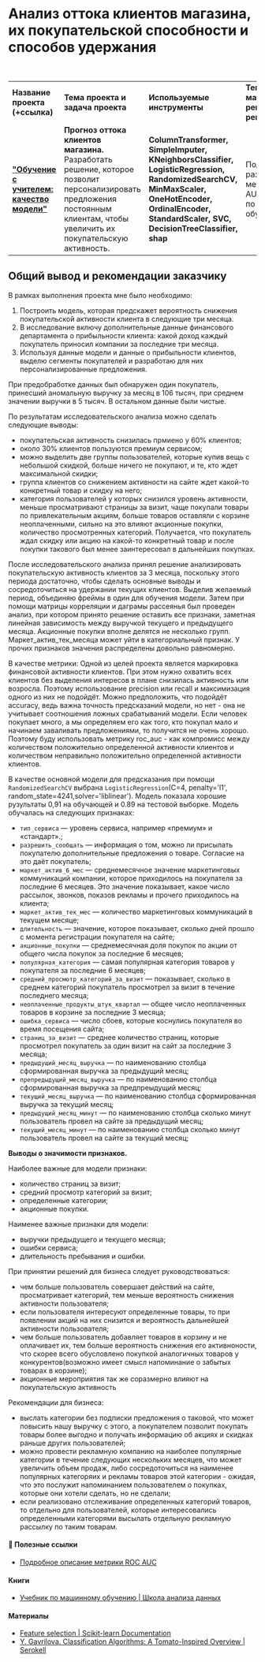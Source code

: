 # Анализ оттока клиентов магазина, их покупательской способности и способов удержания

<br/>
<table>
    <tr>
        <td><b>Название проекта (+ссылка)</b></td>
        <td><b>Тема проекта и задача проекта</b></td>
        <td><b>Используемые инструменты</b></td>
        <td><b>Темы инф. материалов и рекомендации ревьювера</b></td>
    </tr>
    <tr>
        <td><a href="https://github.com/DinoWithPython/ds_practicum_projects/blob/main/learning_projects/Отток%20клиентов%20магазина%20%22В%20один%20клик%22/05%20Обучение%20с%20учителем.ipynb" target="_blank"><b>"Обучение с учителем: качество модели"</b></a></td>
        <td><b>Прогноз оттока клиентов магазина.</b> Разработать решение, которое позволит персонализировать предложения постоянным клиентам, чтобы увеличить их покупательскую активность.</td>
        <td><b>ColumnTransformer, SimpleImputer, KNeighborsClassifier, LogisticRegression, RandomizedSearchCV, MinMaxScaler, OneHotEncoder, OrdinalEncoder, StandardScaler, SVC, DecisionTreeClassifier, shap</b></td>
        <td>Подробный разбор метрики ROC AUC, учебник по машинному обучению.</td>
    </tr>
</table>

## Общий вывод и рекомендации заказчику
В рамках выполнения проекта мне было необходимо:
1. Построить модель, которая предскажет вероятность снижения покупательской активности клиента в следующие три месяца.
1. В исследование включу дополнительные данные финансового департамента о прибыльности клиента: какой доход каждый покупатель приносил компании за последние три месяца.
1. Используя данные модели и данные о прибыльности клиентов, выделю сегменты покупателей и разработаю для них персонализированные предложения.
    
При предобработке данных был обнаружен один покупатель, принесший аномальную выручку за месяц в 106 тысяч, при среднем значении выручки в 5 тысяч. В остальном данные были чистые.

По результатам исследовательского анализа можно сделать следующие выводы:
* покупательская активность снизилась прмиено у 60% клиентов;
* около 30% клиентов пользуются премиум сервисом;
* можно выделить две группы пользователей, которые купив вещь с небольшой скидкой, больше ничего не покупают, и те, кто ждет максимальной скидки;
* группа клиентов со снижением активности на сайте ждет какой-то конкретный товар и скидку на него;
* категория пользователей у которых снизился уровень активности, меньше просматривают страницы за визит, чаще покупали товары по привлекательным акциям, больше товаров оставляли с корзине неоплаченными, сильно на это влияют акционные покупки, количество просмотренных категорий. Получается, что покупатель ждал скидку или акцию на какой-то конкретный товар и после покупки такового был менее заинтересовал в дальнейших покупках.

После исследовательского анализа принял решение анализировать покупательскую активность клиентов за 3 месяца, поскольку этого периода достаточно, чтобы сделать основные выводы и сосредоточиться на удержании текущих клиентов. Выделив желаемый период, объединяю фреймы в один для обучения модели. Затем при помощи матрицы корреляции и даграмы рассеянья был проведен анализ, при котором принято решение оставить все признаки, заметная линейная зависимость между выручкой текущего и предыдущего месяца. Акционные покупки вполне делятся не несколько групп. Маркет_актив_тек_месяца может уйти в категориальный признак. У прочих признаков значения распределены довольно равномерно.

В качестве метрики: Одной из целей проекта является маркировка финансовой активности клиентов. При этом нужно охватить всех клиентов без выделения интересов в плане снизилась активность или возросла. Поэтому использование precision или recall и максимизация одного из них не подойдёт. Можно предположить, что подойдёт accuracy, ведь важна точность предсказаний модели, но нет - она не учитывает соотношения ложных срабатываний модели. Если человек покупает много, а мы определяем его как того, кто покупал мало и начинаем заваливать предложениями, то получится не очень хорошо. Поэтому буду использовать метрику roc_auc - как компромисс между количеством положительно определенной активности клиентов и количеством неправильно положительно определенной активности клиентов.

В качестве основной модели для предсказания при помощи `RandomizedSearchCV` выбрана `LogisticRegression`(C=4, penalty='l1', random_state=4241,solver='liblinear'). Модель показала хорошие рузультаты 0,91 на обучающей и 0.89 на тестовой выборке. Модель обучалась на следующих признаках:
* `тип_сервиса` — уровень сервиса, например «премиум» и «стандарт».;
* `разрешить_сообщать` — информация о том, можно ли присылать покупателю дополнительные предложения о товаре. Согласие на это даёт покупатель;
* `маркет_актив_6_мес` — среднемесячное значение маркетинговых коммуникаций компании, которое приходилось на покупателя за последние 6 месяцев. Это значение показывает, какое число рассылок, звонков, показов рекламы и прочего приходилось на клиента;
* `маркет_актив_тек_мес` — количество маркетинговых коммуникаций в текущем месяце;
* `длительность` — значение, которое показывает, сколько дней прошло с момента регистрации покупателя на сайте;
* `акционные_покупки` — среднемесячная доля покупок по акции от общего числа покупок за последние 6 месяцев;
* `популярная_категория` — самая популярная категория товаров у покупателя за последние 6 месяцев;
* `средний_просмотр_категорий_за_визит` — показывает, сколько в среднем категорий покупатель просмотрел за визит в течение последнего месяца;
* `неоплаченные_продукты_штук_квартал` — общее число неоплаченных товаров в корзине за последние 3 месяца;
* `ошибка_сервиса` — число сбоев, которые коснулись покупателя во время посещения сайта;
* `страниц_за_визит` — среднее количество страниц, которые просмотрел покупатель за один визит на сайт за последние 3 месяца;
* `предыдущий_месяц_выручка` — по наименованию столбца сформированная выручка за предыдущий месяц;
* `препредыдущий_месяц_выручка` — по наименованию столбца сформированная выручка за предпреыдущий месяц;
* `текущий_месяц_выручка` — по наименованию столбца сформированная выручка за текущий месяц;
* `предыдущий_месяц_минут` — по наименованию столбца сколько минут пользователь провел на сайте за предыдущий месяц;
* `текущий_месяц_минут` — по наименованию столбца сколько минут пользователь провел на сайте за текущий месяц;

**Выводы о значимости признаков.**

Наиболее важные для модели признаки:
* количество страниц за визит;
* средний просмотр категорий за визит;
* определенные категории;
* акционные покупки.

Наименее важные признаки для модели:
* выручки предыдущего и текущего месяца;
* ошибки сервиса;
* длительность пребывания и ошибки.

При принятии решений для бизнеса следует руководствоваться:
* чем больше пользователь совершает действий на сайте, просматривает категорий, тем меньше вероятность снижения активности пользователя;
* если пользователя интересуют определенные товары, то при появлении акций на них снизится и вероятность дальнейшей активности пользователя;
* чем больше пользователь добавляет товаров в корзину и не оплачивает их, тем больше вероятность снижения его активноности, что скорее всего обусловлено покупкой аналогичных товаров у конкурентов(возможно имеет смысл напоминание о забытых товарах в корзине);
* акционные мероприятия так же соразмерно влияют на покупательскую активность

Рекомендации для бизнеса:
* выслать категории без подписки предложения о таковой, что может повысить нашу выручку с этого, а покупателем позволит покупать товары более выгодно и получать информацию об акциях и скидках раньше других пользователей;
* можно провести рекламную компанию на наиболее популярные категории в течение следующих нескольких месяцев, что может увеличить объем продаж, либо сосредоточиться на наименее популярных категоряих и рекламы товаров этой категории - ожидая, что это послужит напоминанием пользователем о покупках, которые они хотели сделать, но не сделали;
* если реализовано отслеживание определенных категорий товаров, то отдельно для пользователей, которые интересовались определенными категорями высылать отдельную рекламную рассылку по таким товарам.
 
    
#### 📖 **Полезные ссылки**

* [Подробное описание метрики ROC AUC](https://alexanderdyakonov.wordpress.com/2017/07/28/auc-roc-площадь-под-кривой-ошибок/)

#### Книги
* [Учебник по машинному обучению | Школа анализа данных](https://academy.yandex.ru/handbook/ml)

#### Материалы
* [Feature selection | Scikit-learn Documentation](https://scikit-learn.org/stable/modules/feature_selection.html)
* [Y. Gavrilova. Classification Algorithms: A Tomato-Inspired Overview | Serokell](https://serokell.io/blog/classification-algorithms)
